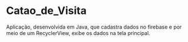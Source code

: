 # Catao_de_Visita
Aplicação, desenvolvida em Java, que cadastra dados no firebase e por meio de um RecyclerView, exibe os dados na tela principal.
